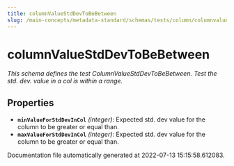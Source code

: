```yaml
---
title: columnValueStdDevToBeBetween
slug: /main-concepts/metadata-standard/schemas/tests/column/columnvaluestddevtobebetween
---
```


# columnValueStdDevToBeBetween

*This schema defines the test ColumnValueStdDevToBeBetween. Test the std. dev. value in a col is within a range.*

## Properties

- **`minValueForStdDevInCol`** *(integer)*: Expected std. dev value for the column to be greater or equal than.
- **`maxValueForStdDevInCol`** *(integer)*: Expected std. dev value for the column to be greater or equal than.


Documentation file automatically generated at 2022-07-13 15:15:58.612083.
